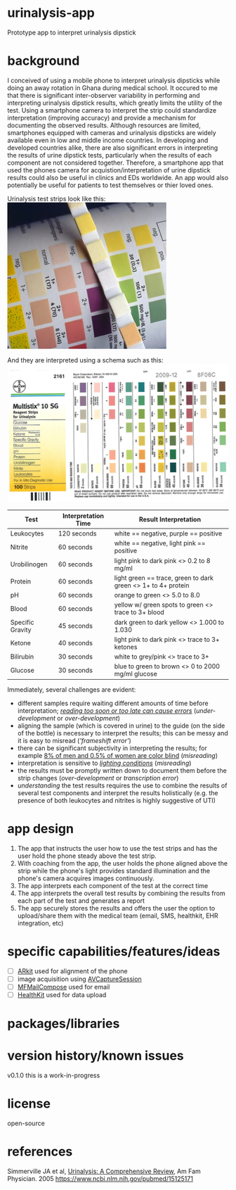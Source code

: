 # urinalysis-app
Prototype app to interpret urinalysis dipstick 

# background
I conceived of using a mobile phone to interpret urinalysis dipsticks while doing an away rotation in Ghana during medical school. It occured to me that there is significant inter-observer variability in performing and interpreting urinalysis dipstick results, which greatly limits the utility of the test. Using a smartphone camera to interpret the strip could standardize interpretation (improving accuracy) and provide a mechanism for documenting the observed results. Although resources are limited, smartphones equipped with cameras and urinalysis dipsticks are widely available even in low and middle income countries. In developing and developed countries alike, there are also significant errors in interpreting the results of urine dipstick tests, particularly when the results of each component are not considered together. Therefore, a smartphone app that used the phones camera for acquistion/interpretation of urine dipstick results could also be useful in clinics and EDs worldwide. An app would also potentially be useful for patients to test themselves or thier loved ones.

Urinalysis test strips look like this:
![test strip example](https://github.com/nickmmark/urinalysis-app/blob/master/figures/strip_interpretation.png)

And they are interpreted using a schema such as this:
![MultiStix interpretation](https://github.com/nickmmark/urinalysis-app/blob/master/figures/Bayer_MultiStix_interpretation.jpg)

Test | Interpretation Time | Result Interpretation
------------ | ------------- | -------------
Leukocytes | 120 seconds | white == negative, purple == positive
Nitrite | 60 seconds | white == negative, light pink == positive
Urobilinogen | 60 seconds | light pink to dark pink <> 0.2 to 8 mg/ml
Protein | 60 seconds | light green == trace, green to dark green <> 1+ to 4+ protein
pH | 60 seconds | orange to green <> 5.0 to 8.0
Blood | 60 seconds | yellow w/ green spots to green <> trace to 3+ blood
Specific Gravity | 45 seconds | dark green to dark yellow <> 1.000 to 1.030
Ketone | 40 seconds | light pink to dark pink <> trace to 3+ ketones
Bilirubin | 30 seconds | white to grey/pink <> trace to 3+
Glucose | 30 seconds | blue to green to brown <> 0 to 2000 mg/ml glucose

Immediately, several challenges are evident:
- different samples require waiting different amounts of time before interpretation; [*reading too soon or too late can cause errors*](https://www.ncbi.nlm.nih.gov/pmc/articles/PMC4935544/figure/F1/) (*under-development* or *over-development*)
- aligning the sample (which is covered in urine) to the guide (on the side of the bottle) is necessary to interpret the results; this can be messy and it is easy to misread (*'frameshift error'*)
- there can be significant subjectivity in interpreting the results; for example [8% of men and 0.5% of women are color blind](https://en.wikipedia.org/wiki/Color_blindness) (*misreading*)
- interpretation is sensitive to *[lighting conditions](https://www.ncbi.nlm.nih.gov/pmc/articles/PMC4935544/figure/F1/)*  (*misreading*)
- the results must be promptly written down to document them before the strip changes (*over-development* or *transcription error*)
- *understanding* the test results requires the use to combine the results of several test components and interpret the results holistically (e.g. the presence of both leukocytes and nitrites is highly suggestive of UTI)

# app design
1. The app that instructs the user how to use the test strips and has the user hold the phone steady above the test strip. 
2. With coaching from the app, the user holds the phone aligned above the strip while the phone's light provides standard illumination and the phone's camera acquires images continuously. 
3. The app interprets each component of the test at the correct time
4. The app interprets the overall test results by combining the results from each part of the test and generates a report
5. The app securely stores the results and offers the user the option to upload/share them with the medical team (email, SMS, healthkit, EHR integration, etc)

# specific capabilities/features/ideas
- [ ] [ARkit](https://developer.apple.com/augmented-reality/) used for alignment of the phone
- [ ] image acquisition using [AVCaptureSession](https://developer.apple.com/documentation/avfoundation/cameras_and_media_capture/avcam_building_a_camera_app)
- [ ] [MFMailCompose](https://developer.apple.com/documentation/messageui/mfmailcomposeviewcontroller) used for email 
- [ ] [HealthKit](https://developer.apple.com/healthkit/) used for data upload

# packages/libraries


# version history/known issues
v0.1.0 this is a work-in-progress

# license
open-source

# references
Simmerville JA et al, [Urinalysis: A Comprehensive Review](https://www.aafp.org/afp/2005/0315/p1153.html), Am Fam Physician. 2005
https://www.ncbi.nlm.nih.gov/pubmed/15125171
